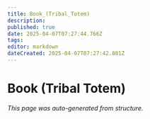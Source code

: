 ```yaml
---
title: Book_(Tribal_Totem)
description: 
published: true
date: 2025-04-07T07:27:44.766Z
tags: 
editor: markdown
dateCreated: 2025-04-07T07:27:42.801Z
---
```


# Book (Tribal Totem)

*This page was auto-generated from structure.*